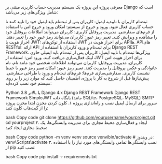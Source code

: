معرفی پروژه
این پروژه یک سیستم مدیریت حساب کاربری مبتنی بر Django است که شامل ویژگی‌های زیر می‌باشد:

ثبت‌نام کاربران با تاییدیه ایمیل: کاربران پس از ثبت‌نام باید ایمیل خود را تایید کنند تا حساب کاربری فعال شود.
ورود و خروج از سیستم: امکان ورود و خروج امن با استفاده از فرم‌های سفارشی.
مدیریت پروفایل کاربری: کاربران می‌توانند اطلاعات پروفایل خود را مشاهده و ویرایش کنند.
تغییر رمز عبور: کاربران می‌توانند رمز عبور خود را تغییر دهند.
احراز هویت با JWT: استفاده از توکن‌های JWT برای احراز هویت در API‌ها.
API‌های RESTful: ارائه API برای ثبت‌نام و ورود کاربران با استفاده از Django REST Framework.
ویژگی‌ها
ثبت‌نام با تایید ایمیل: کاربران پس از ثبت‌نام باید ایمیلی حاوی لینک فعال‌سازی دریافت کنند.
ورود امن: استفاده از JWT برای احراز هویت امن کاربران.
مدیریت پروفایل: کاربران می‌توانند اطلاعات شخصی خود مانند نام، نام خانوادگی و عکس پروفایل را مدیریت کنند.
تغییر رمز عبور: امکان تغییر رمز عبور با حفظ نشست کاربری.
سفارشی‌سازی فرم‌ها: فرم‌های ثبت‌نام و ورود با طراحی سفارشی.
پیش‌نیازها
قبل از شروع به کار با پروژه، اطمینان حاصل کنید که موارد زیر را بر روی سیستم خود نصب کرده‌اید:

Python 3.8 یا بالاتر
Django 4.x
Django REST Framework
Django REST Framework SimpleJWT
پایگاه داده (مانند SQLite، PostgreSQL، MySQL)
SMTP سرور برای ارسال ایمیل
نصب و راه‌اندازی پروژه
۱. کلون کردن مخزن
ابتدا مخزن پروژه را از گیت‌هاب کلون کنید:

bash
Copy code
git clone https://github.com/yourusername/yourproject.git
cd yourproject
۲. ایجاد و فعال‌سازی محیط مجازی
برای مدیریت وابستگی‌ها، یک محیط مجازی ایجاد کنید:

bash
Copy code
python -m venv venv
source venv/bin/activate  # در ویندوز: venv\Scripts\activate
۳. نصب وابستگی‌ها
تمامی وابستگی‌های مورد نیاز را با استفاده از pip نصب کنید:

bash
Copy code
pip install -r requirements.txt
